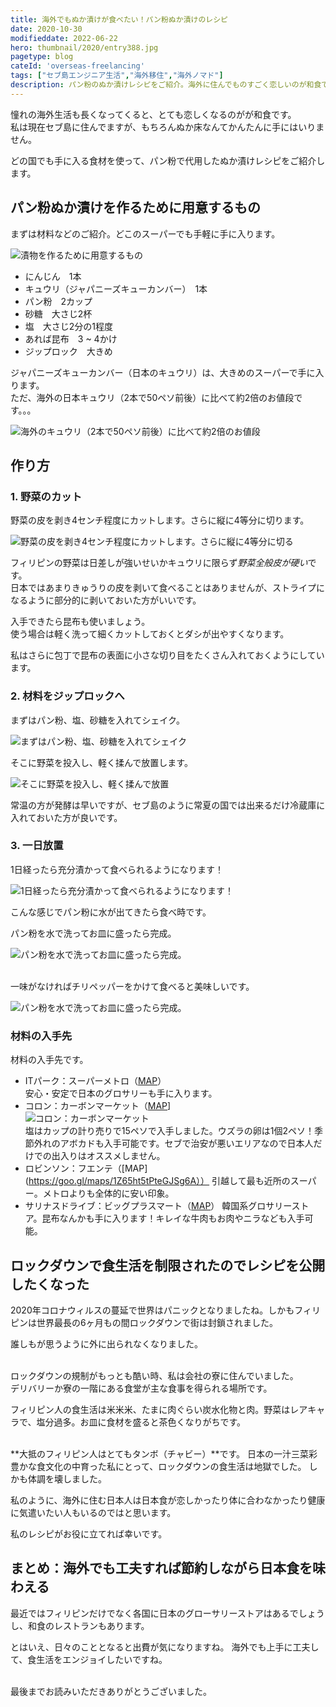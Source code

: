 ```yaml
---
title: 海外でもぬか漬けが食べたい！パン粉ぬか漬けのレシピ
date: 2020-10-30
modifieddate: 2022-06-22
hero: thumbnail/2020/entry388.jpg
pagetype: blog
cateId: 'overseas-freelancing'
tags: ["セブ島エンジニア生活","海外移住","海外ノマド"]
description: パン粉のぬか漬けレシピをご紹介。海外に住んでものすごく恋しいのが和食です。どの国でも手に入る食材を使って、パン粉のぬか漬けが作れます。
---
```

憧れの海外生活も長くなってくると、とても恋しくなるのがが和食です。<br>私は現在セブ島に住んでますが、もちろんぬか床なんてかんたんに手にはいりません。

どの国でも手に入る食材を使って、パン粉で代用したぬか漬けレシピをご紹介します。

<prof></prof>

<toc id="/blogs/entry388/"></toc>

## パン粉ぬか漬けを作るために用意するもの
まずは材料などのご紹介。どこのスーパーでも手軽に手に入ります。

![漬物を作るために用意するもの](./images/2020/10/entry388-1.jpg)

* にんじん　1本
* キュウリ（ジャパニーズキューカンバー）　1本
* パン粉　2カップ
* 砂糖　大さじ2杯
* 塩　大さじ2分の1程度
* あれば昆布　3 ~ 4かけ
* ジップロック　大きめ

ジャパニーズキューカンバー（日本のキュウリ）は、大きめのスーパーで手に入ります。<br>
ただ、海外の日本キュウリ（2本で50ペソ前後）に比べて約2倍のお値段です。。。

![海外のキュウリ（2本で50ペソ前後）に比べて約2倍のお値段](./images/2020/10/entry388-2.jpg)

## 作り方
### 1. 野菜のカット
野菜の皮を剥き4センチ程度にカットします。さらに縦に4等分に切ります。

![野菜の皮を剥き4センチ程度にカットします。さらに縦に4等分に切る](./images/2020/10/entry388-3.jpg)

フィリピンの野菜は日差しが強いせいかキュウリに限らず*野菜全般皮が硬い*です。<br>
日本ではあまりきゅうりの皮を剥いて食べることはありませんが、ストライプになるように部分的に剥いておいた方がいいです。

入手できたら昆布も使いましょう。<br>
使う場合は軽く洗って細くカットしておくとダシが出やすくなります。

私はさらに包丁で昆布の表面に小さな切り目をたくさん入れておくようにしています。

### 2. 材料をジップロックへ
まずはパン粉、塩、砂糖を入れてシェイク。

![まずはパン粉、塩、砂糖を入れてシェイク](./images/2020/10/entry388-4.jpg)

そこに野菜を投入し、軽く揉んで放置します。

![そこに野菜を投入し、軽く揉んで放置](./images/2020/10/entry388-5.jpg)

常温の方が発酵は早いですが、セブ島のように常夏の国では出来るだけ冷蔵庫に入れておいた方が良いです。

### 3. 一日放置
1日経ったら充分漬かって食べられるようになります！

![1日経ったら充分漬かって食べられるようになります！](./images/2020/10/entry388-6.jpg)

こんな感じでパン粉に水が出てきたら食べ時です。

パン粉を水で洗ってお皿に盛ったら完成。

![パン粉を水で洗ってお皿に盛ったら完成。](./images/2020/10/entry388-7.jpg)<br><br>

一味がなければチリペッパーをかけて食べると美味しいです。

![パン粉を水で洗ってお皿に盛ったら完成。](./images/2020/10/entry388-8.jpg)

### 材料の入手先
材料の入手先です。

* ITパーク：スーパーメトロ（[MAP](https://goo.gl/maps/LXTrtdawLKAq3niu8)）
<br>安心・安定で日本のグロサリーも手に入ります。<br>
* コロン：カーボンマーケット（[MAP](https://goo.gl/maps/w5TBTCnB2U2fPeTQ9)]
<br>![コロン：カーボンマーケット](./images/2020/10/entry388-9.jpg)<br>塩はカップの計り売りで15ペソで入手しました。ウズラの卵は1個2ペソ！季節外れのアボカドも入手可能です。セブで治安が悪いエリアなので日本人だけでの出入りはオススメしません。
* ロビンソン：フエンテ（[MAP](https://goo.gl/maps/1Z65ht5tPteGJSg6A））
引越して最も近所のスーパー。メトロよりも全体的に安い印象。
* サリナスドライブ：ビッグプラスマート（[MAP](https://goo.gl/maps/WurCQhBLWNo1tB387)）
韓国系グロサリーストア。昆布なんかも手に入ります！キレイな牛肉もお肉やニラなども入手可能。

## ロックダウンで食生活を制限されたのでレシピを公開したくなった
2020年コロナウィルスの蔓延で世界はパニックとなりましたね。しかもフィリピンは世界最長の6ヶ月もの間ロックダウンで街は封鎖されました。

誰しもが思うように外に出られなくなりました。<br><br>



ロックダウンの規制がもっとも酷い時、私は会社の寮に住んでいました。<br>
デリバリーか寮の一階にある食堂が主な食事を得られる場所です。

フィリピン人の食生活は米米米、たまに肉ぐらい炭水化物と肉。野菜はレアキャラで、塩分過多。お皿に食材を盛ると茶色くなりがちです。<br><br>

**大抵のフィリピン人はとてもタンボ（チャビー）**です。
日本の一汁三菜彩豊かな食文化の中育った私にとって、ロックダウンの食生活は地獄でした。
しかも体調を壊しました。

私のように、海外に住む日本人は日本食が恋しかったり体に合わなかったり健康に気遣いたい人もいるのではと思います。

私のレシピがお役に立てれば幸いです。

## まとめ：海外でも工夫すれば節約しながら日本食を味わえる
最近ではフィリピンだけでなく各国に日本のグローサリーストアはあるでしょうし、和食のレストランもあります。

とはいえ、日々のこととなると出費が気になりますね。
海外でも上手に工夫して、食生活をエンジョイしたいですね。<br><br>


最後までお読みいただきありがとうございました。

